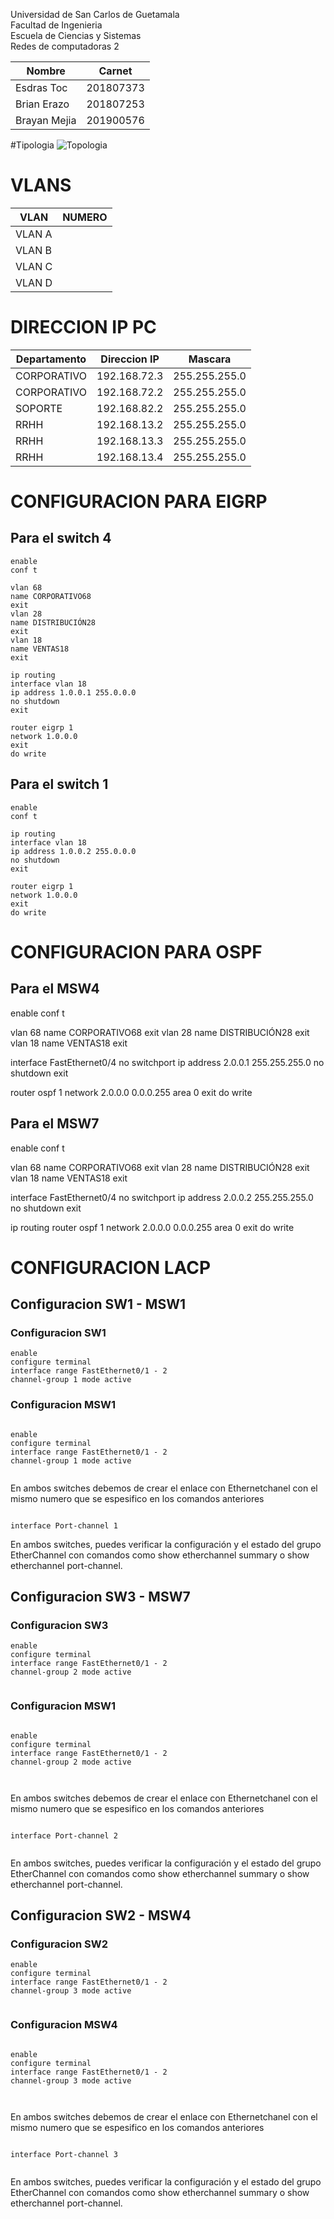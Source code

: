 Universidad de San Carlos de Guetamala  
Facultad de Ingenieria  
Escuela de Ciencias y Sistemas  
Redes de computadoras 2  

| Nombre    | Carnet   |
| --------- | -------- |
| Esdras Toc     | 201807373 |
| Brian Erazo    | 201807253 |
| Brayan Mejia   | 201900576 |


#Tipologia
![Topologia](Capturas/Topologia.jpg)

# VLANS
| VLAN | NUMERO  |
| --------- | --------- |
| VLAN A    |           |
| VLAN B    |           |
| VLAN C    |           |
| VLAN D    |           |


# DIRECCION IP PC

| Departamento | Direccion IP | Mascara |
| --------- | --------- | --------- |
| CORPORATIVO    | 192.168.72.3    | 255.255.255.0    |
| CORPORATIVO    | 192.168.72.2    | 255.255.255.0    |
| SOPORTE    | 192.168.82.2    | 255.255.255.0    |
| RRHH    | 192.168.13.2    | 255.255.255.0    |
| RRHH   | 192.168.13.3    | 255.255.255.0   |
| RRHH    | 192.168.13.4    | 255.255.255.0   |



# CONFIGURACION PARA EIGRP

## Para el switch 4
```
enable
conf t

vlan 68
name CORPORATIVO68
exit
vlan 28
name DISTRIBUCIÓN28
exit
vlan 18
name VENTAS18
exit

ip routing
interface vlan 18
ip address 1.0.0.1 255.0.0.0
no shutdown
exit

router eigrp 1
network 1.0.0.0
exit
do write
```

## Para el switch 1
```
enable
conf t

ip routing
interface vlan 18
ip address 1.0.0.2 255.0.0.0
no shutdown
exit

router eigrp 1
network 1.0.0.0
exit
do write

```

# CONFIGURACION PARA OSPF

## Para el MSW4

enable
conf t

vlan 68
name CORPORATIVO68
exit
vlan 28
name DISTRIBUCIÓN28
exit
vlan 18
name VENTAS18
exit

interface FastEthernet0/4
no switchport
ip address 2.0.0.1 255.255.255.0
no shutdown
exit

router ospf 1
network 2.0.0.0 0.0.0.255 area 0
exit
do write


## Para el MSW7

enable
conf t

vlan 68
name CORPORATIVO68
exit
vlan 28
name DISTRIBUCIÓN28
exit
vlan 18
name VENTAS18
exit

interface FastEthernet0/4
no switchport
ip address 2.0.0.2 255.255.255.0
no shutdown
exit

ip routing
router ospf 1
network 2.0.0.0 0.0.0.255 area 0
exit
do write





# CONFIGURACION LACP 

## Configuracion  SW1 - MSW1

### Configuracion SW1

```
enable
configure terminal
interface range FastEthernet0/1 - 2
channel-group 1 mode active

```

### Configuracion MSW1
```

enable
configure terminal
interface range FastEthernet0/1 - 2  
channel-group 1 mode active 


```

En ambos switches debemos de crear el enlace con Ethernetchanel con el mismo numero que se espesifico en los comandos anteriores  

```

interface Port-channel 1

```
En ambos switches, puedes verificar la configuración y el estado del grupo EtherChannel con comandos como show etherchannel summary o show etherchannel port-channel. 


## Configuracion  SW3 - MSW7

### Configuracion SW3

```
enable
configure terminal
interface range FastEthernet0/1 - 2
channel-group 2 mode active


```

### Configuracion MSW1
```

enable
configure terminal
interface range FastEthernet0/1 - 2
channel-group 2 mode active



```

En ambos switches debemos de crear el enlace con Ethernetchanel con el mismo numero que se espesifico en los comandos anteriores  

```

interface Port-channel 2


```
En ambos switches, puedes verificar la configuración y el estado del grupo EtherChannel con comandos como show etherchannel summary o show etherchannel port-channel. 



## Configuracion  SW2 - MSW4

### Configuracion SW2

```
enable
configure terminal
interface range FastEthernet0/1 - 2
channel-group 3 mode active


```

### Configuracion MSW4
```

enable
configure terminal
interface range FastEthernet0/1 - 2
channel-group 3 mode active



```

En ambos switches debemos de crear el enlace con Ethernetchanel con el mismo numero que se espesifico en los comandos anteriores  

```

interface Port-channel 3


```
En ambos switches, puedes verificar la configuración y el estado del grupo EtherChannel con comandos como show etherchannel summary o show etherchannel port-channel. 
